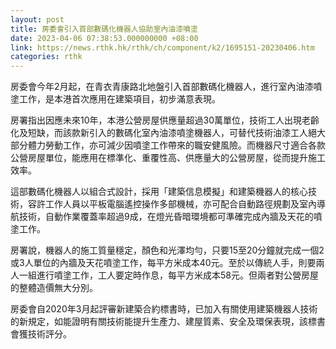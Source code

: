 ```yaml
---
layout: post
title: 房委會引入首部數碼化機器人協助室內油漆噴塗
date: 2023-04-06 07:38:53.000000000 +08:00
link: https://news.rthk.hk/rthk/ch/component/k2/1695151-20230406.htm
categories: rthk
---
```


房委會今年2月起，在青衣青康路北地盤引入首部數碼化機器人，進行室內油漆噴塗工作，是本港首次應用在建築項目，初步滿意表現。

房署指出因應未來10年，本港公營房屋供應量超過30萬單位，技術工人出現老齡化及短缺，而該款新引入的數碼化室內油漆噴塗機器人，可替代技術油漆工人絕大部分體力勞動工作，亦可減少因噴塗工作帶來的職安健風險。而機器尺寸適合各款公營房屋單位，能應用在標準化、重覆性高、供應量大的公營房屋，從而提升施工效率。

這部數碼化機器人以組合式設計，採用「建築信息模擬」和建築機器人的核心技術，容許工作人員以平板電腦遙控操作多部機械，亦可配合自動路徑規劃及室內導航技術，自動作業覆蓋率超過9成，在燈光昏暗環境都可準確完成內牆及天花的噴塗工作。

房署說，機器人的施工質量穩定，顏色和光澤均勻，只要15至20分鐘就完成一個2或3人單位的內牆及天花噴塗工作，每平方米成本40元。至於以傳統人手，則要兩人一組進行噴塗工作，工人要定時作息，每平方米成本58元。但兩者對公營房屋的整體造價無大分別。

房委會自2020年3月起評審新建築合約標書時，已加入有關使用建築機器人技術的新規定，如能證明有關技術能提升生產力、建屋質素、安全及環保表現，該標書會獲技術評分。
